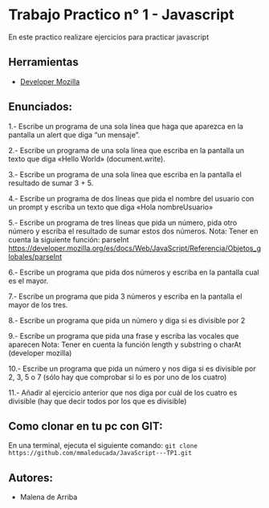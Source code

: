 # Trabajo Practico n° 1 - Javascript 

En este practico realizare ejercicios para practicar javascript

## Herramientas
- [Developer Mozilla](https://developer.mozilla.org/es/)

## Enunciados:

1.- Escribe un programa de una sola línea que haga que aparezca en la pantalla un alert que diga “un mensaje”.

2.- Escribe un programa de una sola línea que escriba en la pantalla un texto que diga «Hello World» (document.write).

3.- Escribe un programa de una sola línea que escriba en la pantalla el resultado de sumar 3 + 5.

4.- Escribe un programa de dos líneas que pida el nombre del usuario con un prompt y escriba un texto que diga «Hola nombreUsuario»

5.- Escribe un programa de tres líneas que pida un número, pida otro número y escriba el resultado de sumar estos dos números.
Nota: Tener en cuenta la siguiente función: parseInt
https://developer.mozilla.org/es/docs/Web/JavaScript/Referencia/Objetos_globales/parseInt

6.- Escribe un programa que pida dos números y escriba en la pantalla cual es el mayor.

7.- Escribe un programa que pida 3 números y escriba en la pantalla el mayor de los tres.

8.- Escribe un programa que pida un número y diga si es divisible por 2

9.- Escribe un programa que pida una frase y escriba las vocales que aparecen
Nota: Tener en cuenta la función length y substring o charAt (developer mozilla)

10.- Escribe un programa que pida un número y nos diga si es divisible por 2, 3, 5 o 7 (sólo hay que comprobar si lo es por uno de los cuatro)

11.- Añadir al ejercicio anterior que nos diga por cuál de los cuatro es divisible (hay que decir todos por los que es divisible)

## Como clonar en tu pc con GIT:

En una terminal, ejecuta el siguiente comando:
``` git clone https://github.com/mmaleducada/JavaScript---TP1.git ```

## Autores:
- Malena de Arriba